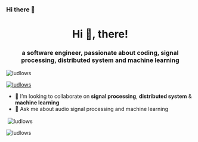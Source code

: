 ### Hi there 👋


<h1 align="center">Hi 👋, there!</h1>
<h3 align="center">a software engineer, passionate about coding, signal processing, distributed system and machine learning</h3>

<p align="left"> <img src="https://komarev.com/ghpvc/?username=ludlows&label=Profile%20views&color=0e75b6&style=flat" alt="ludlows" /> </p>

<p align="left"> <a href="https://github.com/ryo-ma/github-profile-trophy"><img src="https://github-profile-trophy.vercel.app/?username=ludlows" alt="ludlows" /></a> </p>

- 👯 I’m looking to collaborate on **signal processing**, **distributed system** & **machine learning**
- 💬 Ask me about audio signal processing and machine learning

<p>&nbsp;<img align="center" src="https://github-readme-stats.vercel.app/api?username=ludlows&show_icons=true&locale=en" alt="ludlows" /></p>

<p><img align="center" src="https://github-readme-streak-stats.herokuapp.com/?user=ludlows&" alt="ludlows" /></p>
